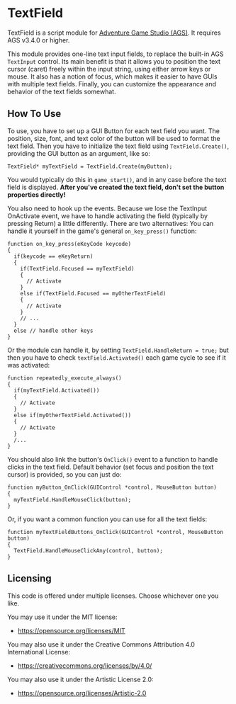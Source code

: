 # TextField
TextField is a script module for [Adventure Game Studio (AGS)](http://www.adventuregamestudio.co.uk/). It requires AGS v3.4.0 or higher.

This module provides one-line text input fields, to replace the built-in AGS `TextInput` control. Its main benefit is that it allows you to position the text cursor (caret) freely within the input string, using either arrow keys or mouse. It also has a notion of focus, which makes it easier to have GUIs with multiple text fields. Finally, you can customize the appearance and behavior of the text fields somewhat.

## How To Use
To use, you have to set up a GUI Button for each text field you want. The position, size, font, and text color of the button will be used to format the text field. Then you have to initialize the text field using `TextField.Create()`, providing the GUI button as an argument, like so:

```adventure-game-studio
TextField* myTextField = TextField.Create(myButton);
```

You would typically do this in `game_start()`, and in any case before the text field is displayed. **After you've created the text field, don't set the button properties directly!**

You also need to hook up the events. Because we lose the TextInput OnActivate event, we have to handle activating the field (typically by pressing Return) a little differently. There are two alternatives: You can handle it yourself in the game's general `on_key_press()` function:

```adventure-game-studio
function on_key_press(eKeyCode keycode)
{
  if(keycode == eKeyReturn)
  {
    if(TextField.Focused == myTextField)
    {
      // Activate
    }
    else if(TextField.Focused == myOtherTextField)
    {
      // Activate
    }
    // ...
  }
  else // handle other keys
}
```
Or the module can handle it, by setting `TextField.HandleReturn = true;` but then you have to check `textField.Activated()` each game cycle to see if it was activated:

```adventure-game-studio
function repeatedly_execute_always()
{
  if(myTextField.Activated())
  {
    // Activate
  }
  else if(myOtherTextField.Activated())
  {
    // Activate
  }
  /...
}
```

You should also link the button's `OnClick()` event to a function to handle clicks in the text field. Default behavior (set focus and position the text cursor) is provided, so you can just do:

```adventure-game-studio
function myButton_OnClick(GUIControl *control, MouseButton button)
{
  myTextField.HandleMouseClick(button);
}
```

Or, if you want a common function you can use for all the text fields:

```adventure-game-studio
function myTextFieldButtons_OnClick(GUIControl *control, MouseButton button)
{
  TextField.HandleMouseClickAny(control, button);
}
```

## Licensing
This code is offered under multiple licenses. Choose whichever one you like.

You may use it under the MIT license:
- https://opensource.org/licenses/MIT

You may also use it under the Creative Commons Attribution 4.0 International License:
- https://creativecommons.org/licenses/by/4.0/

You may also use it under the Artistic License 2.0:
- https://opensource.org/licenses/Artistic-2.0
